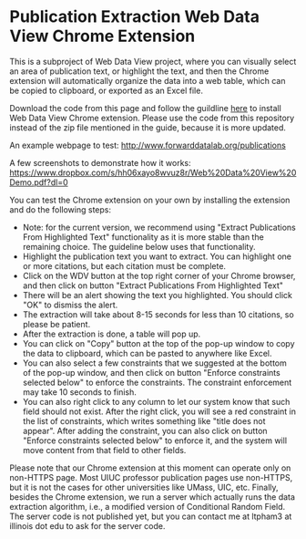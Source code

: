 # Publication Extraction Web Data View Chrome Extension
This is a subproject of Web Data View project, where you can visually select an area of publication text, or highlight the text, and then the Chrome extension will automatically organize the data into a web table, which can be copied to clipboard, or exported as an Excel file.

Download the code from this page and follow the guildline [here](https://wiki.illinois.edu/wiki/download/attachments/586662115/WebDataViewInstallationGuide.pdf?version=2&modificationDate=1465568899000&api=v2) to install Web Data View Chrome extension. Please use the code from this repository instead of the zip file mentioned in the guide, because it is more updated.

An example webpage to test: http://www.forwarddatalab.org/publications

A few screenshots to demonstrate how it works: https://www.dropbox.com/s/hh06xayo8wvuz8r/Web%20Data%20View%20Demo.pdf?dl=0

You can test the Chrome extension on your own by installing the extension and do the following steps:
* Note: for the current version, we recommend using "Extract Publications From Highlighted Text" functionality as it is more stable than the remaining choice. The guideline below uses that functionality.
* Highlight the publication text you want to extract. You can highlight one or more citations, but each citation must be complete. 
* Click on the WDV button at the top right corner of your Chrome browser, and then click on button "Extract Publications From Highlighted Text"
* There will be an alert showing the text you highlighted. You should click "OK" to dismiss the alert.
* The extraction will take about 8-15 seconds for less than 10 citations, so please be patient.
* After the extraction is done, a table will pop up.
* You can click on "Copy" button at the top of the pop-up window to copy the data to clipboard, which can be pasted to anywhere like Excel.
* You can also select a few constraints that we suggested at the bottom of the pop-up window, and then click on button "Enforce constraints selected below" to enforce the constraints. The constraint enforcement may take 10 seconds to finish.
* You can also right click to any column to let our system know that such field should not exist. After the right click, you will see a red constraint in the list of constraints, which writes something like "title does not appear". After adding the constraint, you can also click on button "Enforce constraints selected below" to enforce it, and the system will move content from that field to other fields.

Please note that our Chrome extension at this moment can operate only on non-HTTPS page. Most UIUC professor publication pages use non-HTTPS, but it is not the cases for other universities like UMass, UIC, etc. Finally, besides the Chrome extension, we run a server which actually runs the data extraction algorithm, i.e., a modified version of Conditional Random Field. The server code is not published yet, but you can contact me at ltpham3 at illinois dot edu to ask for the server code.
